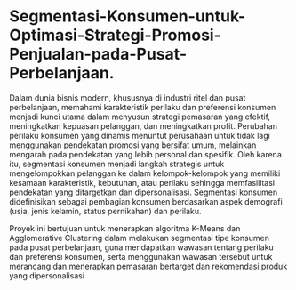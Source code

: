 # Segmentasi-Konsumen-untuk-Optimasi-Strategi-Promosi-Penjualan-pada-Pusat-Perbelanjaan.

Dalam dunia bisnis modern, khususnya di industri ritel dan pusat perbelanjaan, memahami karakteristik perilaku dan preferensi konsumen menjadi kunci utama dalam menyusun strategi pemasaran yang efektif, meningkatkan kepuasan pelanggan, dan meningkatkan profit. Perubahan perilaku konsumen yang dinamis menuntut perusahaan untuk tidak lagi menggunakan pendekatan promosi yang bersifat umum, melainkan mengarah pada pendekatan yang lebih personal dan spesifik. Oleh karena itu, segmentasi konsumen menjadi langkah strategis untuk mengelompokkan pelanggan ke dalam kelompok-kelompok yang memiliki kesamaan karakteristik, kebutuhan, atau perilaku sehingga memfasilitasi pendekatan yang ditargetkan dan dipersonalisasi. Segmentasi konsumen didefinisikan sebagai pembagian konsumen berdasarkan aspek demografi (usia, jenis kelamin, status pernikahan) dan perilaku. 

Proyek ini bertujuan untuk menerapkan algoritma K-Means dan Agglomerative Clustering dalam melakukan segmentasi tipe konsumen pada pusat perbelanjaan, guna mendapatkan wawasan tentang perilaku dan preferensi konsumen, serta menggunakan wawasan tersebut untuk merancang dan menerapkan pemasaran bertarget dan rekomendasi produk yang dipersonalisasi
